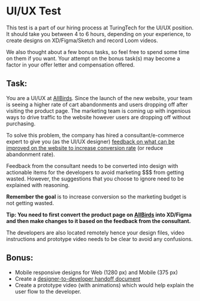 # UI/UX Test
This test is a part of our hiring process at TuringTech for the UI/UX position. It should take you between 4 to 6 hours, depending on your experience, to create designs on XD/Figma/Sketch and record Loom videos. 

We also thought about a few bonus tasks, so feel free to spend some time on them if you want. Your attempt on the bonus task(s) may become a factor in your offer letter and compensation offered.

## Task:
You are a UI/UX at [AllBirds](https://www.allbirds.com/). Since the launch of the new website, your team is seeing a higher rate of cart abandonments and users dropping off after visiting the product page. The marketing team is coming up with ingenious ways to drive traffic to the website however users are dropping off without purchasing.

To solve this problem, the company has hired a consultant/e-commerce expert to give you (as the UI/UX designer) [feedback on what can be improved on the website to increase conversion rate](https://www.youtube.com/watch?v=_hS-wqctqgU) (or reduce abandonment rate).

Feedback from the consultant needs to be converted into design with actionable items for the developers to avoid marketing $$$ from getting wasted. However, the suggestions that you choose to ignore need to be explained with reasoning.

**Remember the goal** is to increase conversion so the marketing budget is not getting wasted. 

**Tip: You need to first convert the product page on [AllBirds](https://www.allbirds.com/) into XD/Figma and then make changes to it based on the feedback from the consultant.**

The developers are also located remotely hence your design files, video instructions and prototype video needs to be clear to avoid any confusions.

## Bonus:
- Mobile responsive designs for Web (1280 px) and Mobile (375 px)
- Create a [designer-to-developer handoff document](https://marvelapp.com/blog/guide-successful-design-handoffs/) 
- Create a prototype video (with animations) which would help explain the user flow to the developer.


